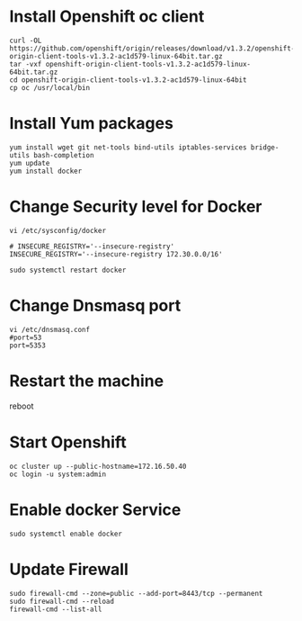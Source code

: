 # Install Openshift oc client
```
curl -OL https://github.com/openshift/origin/releases/download/v1.3.2/openshift-origin-client-tools-v1.3.2-ac1d579-linux-64bit.tar.gz
tar -vxf openshift-origin-client-tools-v1.3.2-ac1d579-linux-64bit.tar.gz
cd openshift-origin-client-tools-v1.3.2-ac1d579-linux-64bit
cp oc /usr/local/bin
```

# Install Yum packages
```
yum install wget git net-tools bind-utils iptables-services bridge-utils bash-completion
yum update
yum install docker
```

# Change Security level for Docker

```
vi /etc/sysconfig/docker

# INSECURE_REGISTRY='--insecure-registry'
INSECURE_REGISTRY='--insecure-registry 172.30.0.0/16'

sudo systemctl restart docker
```

# Change Dnsmasq port
```
vi /etc/dnsmasq.conf
#port=53
port=5353
```
# Restart the machine 

reboot

# Start Openshift

```
oc cluster up --public-hostname=172.16.50.40
oc login -u system:admin
```
# Enable docker Service

```
sudo systemctl enable docker
```

# Update Firewall

```
sudo firewall-cmd --zone=public --add-port=8443/tcp --permanent
sudo firewall-cmd --reload
firewall-cmd --list-all
```
